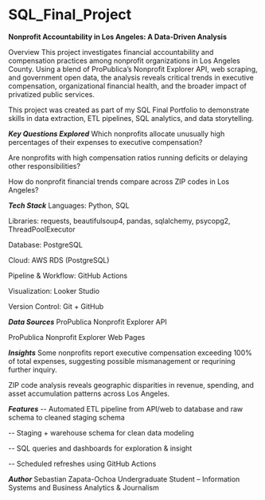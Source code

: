 # SQL_Final_Project

**Nonprofit Accountability in Los Angeles: A Data-Driven Analysis**

Overview
This project investigates financial accountability and compensation practices among nonprofit organizations in Los Angeles County. Using a blend of ProPublica’s Nonprofit Explorer API, web scraping, and government open data, the analysis reveals critical trends in executive compensation, organizational financial health, and the broader impact of privatized public services.

This project was created as part of my SQL Final Portfolio to demonstrate skills in data extraction, ETL pipelines, SQL analytics, and data storytelling.

***Key Questions Explored***
Which nonprofits allocate unusually high percentages of their expenses to executive compensation?

Are nonprofits with high compensation ratios running deficits or delaying other responsibilities?

How do nonprofit financial trends compare across ZIP codes in Los Angeles?

***Tech Stack***
Languages: Python, SQL

Libraries: requests, beautifulsoup4, pandas, sqlalchemy, psycopg2, ThreadPoolExecutor

Database: PostgreSQL

Cloud: AWS RDS (PostgreSQL)

Pipeline & Workflow: GitHub Actions

Visualization: Looker Studio

Version Control: Git + GitHub

***Data Sources***
ProPublica Nonprofit Explorer API

ProPublica Nonprofit Explorer Web Pages

***Insights***
Some nonprofits report executive compensation exceeding 100% of total expenses, suggesting possible mismanagement or requrining further inquiry.

ZIP code analysis reveals geographic disparities in revenue, spending, and asset accumulation patterns across Los Angeles.

***Features***
-- Automated ETL pipeline from API/web to database and raw schema to cleaned staging schema

-- Staging + warehouse schema for clean data modeling 

-- SQL queries and dashboards for exploration & insight

-- Scheduled refreshes using GitHub Actions

***Author***
Sebastian Zapata-Ochoa
Undergraduate Student – Information Systems and Business Analytics & Journalism

